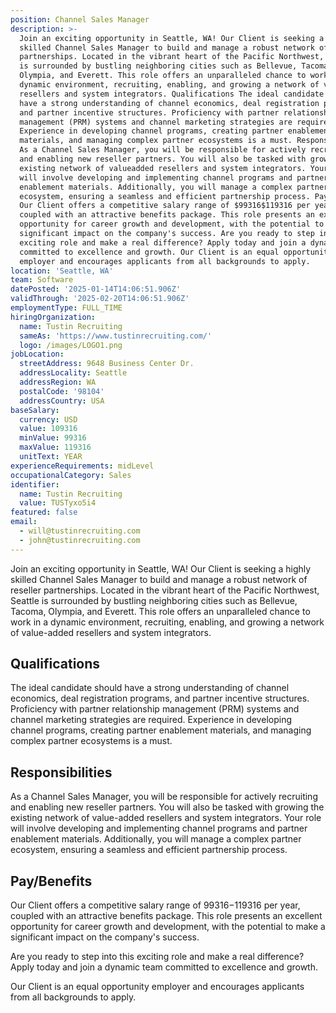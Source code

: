 ```yaml
---
position: Channel Sales Manager
description: >-
  Join an exciting opportunity in Seattle, WA! Our Client is seeking a highly
  skilled Channel Sales Manager to build and manage a robust network of reseller
  partnerships. Located in the vibrant heart of the Pacific Northwest, Seattle
  is surrounded by bustling neighboring cities such as Bellevue, Tacoma,
  Olympia, and Everett. This role offers an unparalleled chance to work in a
  dynamic environment, recruiting, enabling, and growing a network of valueadded
  resellers and system integrators. Qualifications The ideal candidate should
  have a strong understanding of channel economics, deal registration programs,
  and partner incentive structures. Proficiency with partner relationship
  management (PRM) systems and channel marketing strategies are required.
  Experience in developing channel programs, creating partner enablement
  materials, and managing complex partner ecosystems is a must. Responsibilities
  As a Channel Sales Manager, you will be responsible for actively recruiting
  and enabling new reseller partners. You will also be tasked with growing the
  existing network of valueadded resellers and system integrators. Your role
  will involve developing and implementing channel programs and partner
  enablement materials. Additionally, you will manage a complex partner
  ecosystem, ensuring a seamless and efficient partnership process. Pay/Benefits
  Our Client offers a competitive salary range of $99316$119316 per year,
  coupled with an attractive benefits package. This role presents an excellent
  opportunity for career growth and development, with the potential to make a
  significant impact on the company's success. Are you ready to step into this
  exciting role and make a real difference? Apply today and join a dynamic team
  committed to excellence and growth. Our Client is an equal opportunity
  employer and encourages applicants from all backgrounds to apply.
location: 'Seattle, WA'
team: Software
datePosted: '2025-01-14T14:06:51.906Z'
validThrough: '2025-02-20T14:06:51.906Z'
employmentType: FULL_TIME
hiringOrganization:
  name: Tustin Recruiting
  sameAs: 'https://www.tustinrecruiting.com/'
  logo: /images/LOGO1.png
jobLocation:
  streetAddress: 9648 Business Center Dr.
  addressLocality: Seattle
  addressRegion: WA
  postalCode: '98104'
  addressCountry: USA
baseSalary:
  currency: USD
  value: 109316
  minValue: 99316
  maxValue: 119316
  unitText: YEAR
experienceRequirements: midLevel
occupationalCategory: Sales
identifier:
  name: Tustin Recruiting
  value: TUSTyxo5i4
featured: false
email:
  - will@tustinrecruiting.com
  - john@tustinrecruiting.com
---
```




Join an exciting opportunity in Seattle, WA! Our Client is seeking a highly skilled Channel Sales Manager to build and manage a robust network of reseller partnerships. Located in the vibrant heart of the Pacific Northwest, Seattle is surrounded by bustling neighboring cities such as Bellevue, Tacoma, Olympia, and Everett. This role offers an unparalleled chance to work in a dynamic environment, recruiting, enabling, and growing a network of value-added resellers and system integrators. 

## Qualifications

The ideal candidate should have a strong understanding of channel economics, deal registration programs, and partner incentive structures. Proficiency with partner relationship management (PRM) systems and channel marketing strategies are required. Experience in developing channel programs, creating partner enablement materials, and managing complex partner ecosystems is a must. 

## Responsibilities

As a Channel Sales Manager, you will be responsible for actively recruiting and enabling new reseller partners. You will also be tasked with growing the existing network of value-added resellers and system integrators. Your role will involve developing and implementing channel programs and partner enablement materials. Additionally, you will manage a complex partner ecosystem, ensuring a seamless and efficient partnership process. 

## Pay/Benefits

Our Client offers a competitive salary range of $99316-$119316 per year, coupled with an attractive benefits package. This role presents an excellent opportunity for career growth and development, with the potential to make a significant impact on the company's success. 

Are you ready to step into this exciting role and make a real difference? Apply today and join a dynamic team committed to excellence and growth. 

Our Client is an equal opportunity employer and encourages applicants from all backgrounds to apply.
